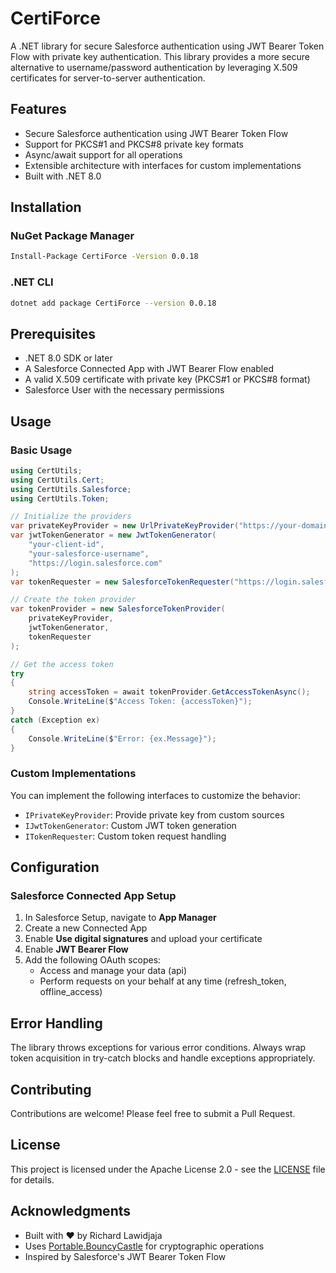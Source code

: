# CertiForce

A .NET library for secure Salesforce authentication using JWT Bearer Token Flow with private key authentication. This library provides a more secure alternative to username/password authentication by leveraging X.509 certificates for server-to-server authentication.

## Features

- Secure Salesforce authentication using JWT Bearer Token Flow
- Support for PKCS#1 and PKCS#8 private key formats
- Async/await support for all operations
- Extensible architecture with interfaces for custom implementations
- Built with .NET 8.0

## Installation

### NuGet Package Manager
```bash
Install-Package CertiForce -Version 0.0.18
```

### .NET CLI
```bash
dotnet add package CertiForce --version 0.0.18
```

## Prerequisites

- .NET 8.0 SDK or later
- A Salesforce Connected App with JWT Bearer Flow enabled
- A valid X.509 certificate with private key (PKCS#1 or PKCS#8 format)
- Salesforce User with the necessary permissions

## Usage

### Basic Usage

```csharp
using CertUtils;
using CertUtils.Cert;
using CertUtils.Salesforce;
using CertUtils.Token;

// Initialize the providers
var privateKeyProvider = new UrlPrivateKeyProvider("https://your-domain.com/private.key");
var jwtTokenGenerator = new JwtTokenGenerator(
    "your-client-id",
    "your-salesforce-username",
    "https://login.salesforce.com"
);
var tokenRequester = new SalesforceTokenRequester("https://login.salesforce.com");

// Create the token provider
var tokenProvider = new SalesforceTokenProvider(
    privateKeyProvider,
    jwtTokenGenerator,
    tokenRequester
);

// Get the access token
try
{
    string accessToken = await tokenProvider.GetAccessTokenAsync();
    Console.WriteLine($"Access Token: {accessToken}");
}
catch (Exception ex)
{
    Console.WriteLine($"Error: {ex.Message}");
}
```

### Custom Implementations

You can implement the following interfaces to customize the behavior:

- `IPrivateKeyProvider`: Provide private key from custom sources
- `IJwtTokenGenerator`: Custom JWT token generation
- `ITokenRequester`: Custom token request handling

## Configuration

### Salesforce Connected App Setup

1. In Salesforce Setup, navigate to **App Manager**
2. Create a new Connected App
3. Enable **Use digital signatures** and upload your certificate
4. Enable **JWT Bearer Flow**
5. Add the following OAuth scopes:
   - Access and manage your data (api)
   - Perform requests on your behalf at any time (refresh_token, offline_access)

## Error Handling

The library throws exceptions for various error conditions. Always wrap token acquisition in try-catch blocks and handle exceptions appropriately.

## Contributing

Contributions are welcome! Please feel free to submit a Pull Request.

## License

This project is licensed under the Apache License 2.0 - see the [LICENSE](LICENSE) file for details.

## Acknowledgments

- Built with ❤️ by Richard Lawidjaja
- Uses [Portable.BouncyCastle](https://www.nuget.org/packages/Portable.BouncyCastle/) for cryptographic operations
- Inspired by Salesforce's JWT Bearer Token Flow
